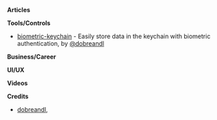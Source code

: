 
**Articles**


**Tools/Controls**

* [biometric-keychain](https://github.com/appssemble/BiometricKeychain) - Easily store data in the keychain with biometric authentication, by [@dobreandl](https://twitter.com/dobreandl)


**Business/Career**



**UI/UX**



**Videos**



**Credits**

* [dobreandl](https://github.com/chelemen-razvan),
